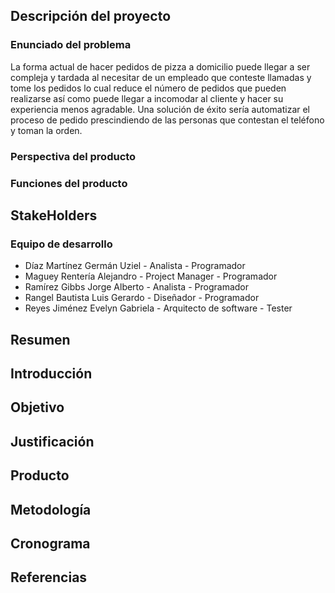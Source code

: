 ## Descripción del proyecto
### Enunciado del problema
La forma actual de hacer pedidos de pizza a domicilio puede llegar a ser compleja y tardada al necesitar de un empleado que conteste llamadas y tome los pedidos lo cual reduce el número de pedidos que pueden realizarse así como puede llegar a incomodar al cliente y hacer su experiencia menos agradable. Una solución de éxito sería automatizar el proceso de pedido prescindiendo de las personas que contestan el teléfono y toman la orden.
### Perspectiva del producto

### Funciones del producto

## StakeHolders
### Equipo de desarrollo
* Díaz Martínez Germán Uziel - Analista - Programador
* Maguey Rentería Alejandro - Project Manager - Programador
* Ramírez Gibbs Jorge Alberto - Analista - Programador
* Rangel Bautista Luis Gerardo - Diseñador - Programador
* Reyes Jiménez Evelyn Gabriela - Arquitecto de software - Tester

## Resumen


## Introducción

## Objetivo

## Justificación

## Producto

## Metodología

## Cronograma

## Referencias
